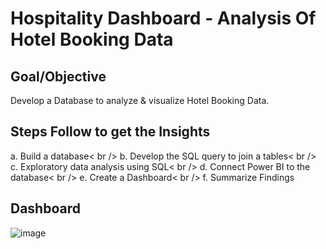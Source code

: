 # Hospitality Dashboard - Analysis Of Hotel Booking Data

## Goal/Objective
Develop a Database to analyze & visualize Hotel Booking Data.

## Steps Follow to get the Insights
a.	Build a database< br />
b.	Develop the SQL query to join a tables< br />
c.	Exploratory data analysis using SQL< br />
d.	Connect Power BI to the database< br />
e.	Create a Dashboard< br />
f.	Summarize Findings

## Dashboard 

![image](https://user-images.githubusercontent.com/125534171/221400421-3a96101e-44b6-40f6-9f75-128628513f06.png)
